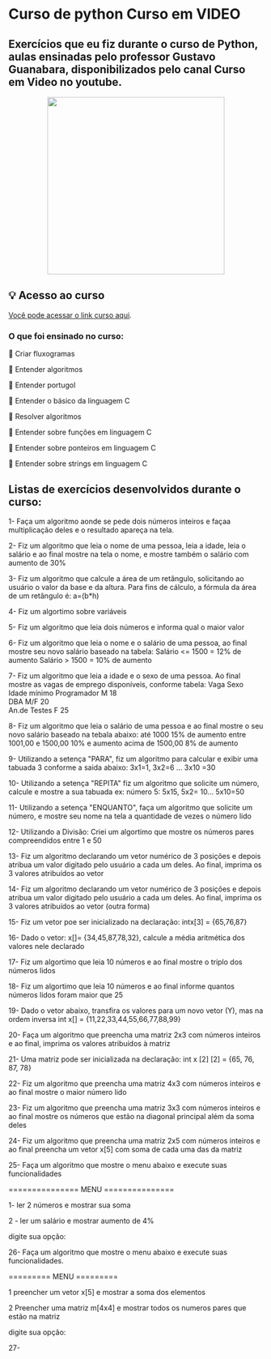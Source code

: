 # Curso de python Curso em VIDEO
 
## Exercícios que eu fiz durante o curso de Python, aulas ensinadas pelo professor Gustavo Guanabara, disponibilizados pelo canal Curso em Video no youtube.


<p align="center">
 <img src="https://cdn.jsdelivr.net/gh/devicons/devicon/icons/python/python-original-wordmark.svg" width="350">
</p>




## 💡 Acesso ao curso
[Você pode acessar o link curso aqui](https://www.youtube.com/watch?v=S9uPNppGsGo&list=PLHz_AreHm4dlKP6QQCekuIPky1CiwmdI6&ab_channel=CursoemV%C3%ADdeo).


### O que foi ensinado no curso:

📍 Criar fluxogramas

📍 Entender algoritmos

📍 Entender portugol

📍 Entender o básico da linguagem C

📍 Resolver algoritmos

📍 Entender sobre funções em linguagem C

📍 Entender sobre ponteiros em linguagem C

📍 Entender sobre strings em linguagem C


## Listas de exercícios desenvolvidos durante o curso:


 1- Faça um algoritmo aonde se pede dois números inteiros e façaa multiplicação deles e o resultado apareça na tela.
 
 2- Fiz um algoritmo que leia o nome de uma pessoa, leia a idade, leia o salário e ao final mostre na tela o nome, e mostre também o salário com aumento de 30% 
 
 3- Fiz um algoritmo que calcule a área de um retângulo, solicitando ao usuário o valor da base e da altura. Para fins de cálculo, a fórmula da área de um retângulo é: a=(b*h)

 4- Fiz um algortimo sobre variáveis

 5-  Fiz um algoritmo que leia dois números e informa qual o maior valor
 
 6- Fiz um algoritmo que leia o nome e o salário de uma pessoa, ao final mostre seu novo salário baseado na tabela:
 Salário <= 1500 = 12% de aumento
 Salário > 1500 = 10% de aumento
 
 7-  Fiz um algoritmo que leia a idade e o sexo de uma pessoa. Ao final mostre as vagas de emprego disponíveis, conforme tabela:
 Vaga            Sexo     Idade mínimo
 Programador     M             18    
 DBA             M/F           20    
 An.de Testes    F             25    
 
 8- Fiz um algoritmo que leia o salário de uma pessoa e ao final mostre o seu novo salário baseado na tebala abaixo:
 até 1000 15% de aumento
 entre 1001,00 e 1500,00 10% e aumento
 acima de 1500,00 8% de aumento
 
 9- Utilizando a setença "PARA", fiz um algoritmo para calcular e exibir uma tabuada 3 conforme a saida abaixo:
 3x1=1, 3x2=6 ... 3x10 =30
 
 10- Utilizando a setença "REPITA" fiz um algoritmo que solicite um número, calcule e mostre a sua tabuada 
 ex: número 5: 5x15, 5x2= 10... 5x10=50 
 
 11-  Utilizando a setença "ENQUANTO", faça um algoritmo que solicite um número, e mostre seu nome na tela a quantidade de vezes o número lido
 
 12- Utilizando a Divisão: Criei um algortimo que mostre os números pares compreendidos entre 1 e 50
 
 13- Fiz um algoritmo declarando um vetor numérico de 3 posições e depois atribua um valor digitado pelo usuário a cada um deles. Ao final, imprima os 3 valores atribuídos ao vetor
 
 14- Fiz um algoritmo declarando um vetor numérico de 3 posições e depois atribua um valor digitado pelo usuário a cada um deles. Ao final, imprima os 3 valores atribuídos ao vetor (outra forma)
 
 15- Fiz um vetor poe ser inicializado na declaração: intx[3] = {65,76,87}
 
 16- Dado o vetor: x[]= {34,45,87,78,32}, calcule a média aritmética dos valores nele declarado
 
 17- Fiz um algortimo que leia 10 números e ao final mostre o triplo dos números lidos
 
 18- Fiz um algortimo que leia 10 números e ao final informe quantos números lidos foram maior que 25
 
 19- Dado o vetor abaixo, transfira os valores para um novo vetor (Y), mas na ordem inversa
int x[] = {11,22,33,44,55,66,77,88,99}

20- Faça um algoritmo que preencha uma matriz 2x3 com números inteiros e ao final, imprima os valores atribuídos à matriz

21- Uma matriz pode ser inicializada na declaração:
int x [2] [2] = {65, 76, 87, 78}

22- Fiz um algoritmo que preencha uma matriz 4x3 com números inteiros e ao final mostre o maior número lido

23- Fiz um algoritmo que preencha uma matriz 3x3 com números inteiros e ao final mostre os números que estão na diagonal principal além da soma deles

24- Fiz um algoritmo que preencha uma matriz 2x5 com números inteiros e ao final preencha um vetor x[5] com soma de cada uma das da matriz

25- Faça um algoritmo que mostre o menu abaixo e execute suas funcionalidades

=============== MENU ===============

1- ler 2 números e mostrar sua soma

2 - ler um salário e mostrar aumento de 4%

digite sua opção:

26- Faça um algoritmo que mostre o menu abaixo e execute suas funcionalidades.

========= MENU =========

1 preencher um vetor x[5] e mostrar a soma dos elementos

2 Preencher uma matriz m[4x4] e mostrar todos os numeros pares que estão na matriz

digite sua opção:

27- 



